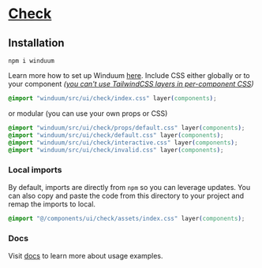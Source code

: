 # [Check](https://winduum.dev/docs/ui/check.html)

## Installation
```shell
npm i winduum
```
Learn more how to set up Winduum [here](https://winduum.dev/docs/).
Include CSS either globally or to your component _([you can't use TailwindCSS layers in per-component CSS](https://tailwindcss.com/docs/adding-custom-styles#layers-and-per-component-css))_

```css
@import "winduum/src/ui/check/index.css" layer(components);
```

or modular (you can use your own props or CSS)

```css
@import "winduum/src/ui/check/props/default.css" layer(components);
@import "winduum/src/ui/check/default.css" layer(components);
@import "winduum/src/ui/check/interactive.css" layer(components);
@import "winduum/src/ui/check/invalid.css" layer(components);
```

### Local imports
By default, imports are directly from `npm` so you can leverage updates.
You can also copy and paste the code from this directory to your project and remap the imports to local.

```css
@import "@/components/ui/check/assets/index.css" layer(components);
```

### Docs
Visit [docs](https://winduum.dev/docs/ui/check.html) to learn more about usage examples.
